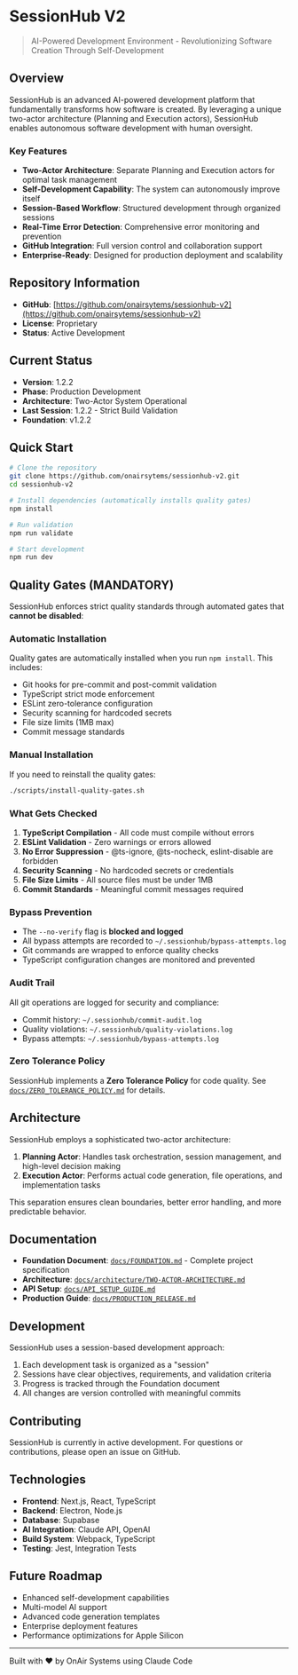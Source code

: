 # SessionHub V2

> AI-Powered Development Environment - Revolutionizing Software Creation Through Self-Development

## Overview

SessionHub is an advanced AI-powered development platform that fundamentally transforms how software is created. By leveraging a unique two-actor architecture (Planning and Execution actors), SessionHub enables autonomous software development with human oversight.

### Key Features
- **Two-Actor Architecture**: Separate Planning and Execution actors for optimal task management
- **Self-Development Capability**: The system can autonomously improve itself
- **Session-Based Workflow**: Structured development through organized sessions
- **Real-Time Error Detection**: Comprehensive error monitoring and prevention
- **GitHub Integration**: Full version control and collaboration support
- **Enterprise-Ready**: Designed for production deployment and scalability

## Repository Information
- **GitHub**: [https://github.com/onairsytems/sessionhub-v2](https://github.com/onairsytems/sessionhub-v2)
- **License**: Proprietary
- **Status**: Active Development

## Current Status
- **Version**: 1.2.2
- **Phase**: Production Development
- **Architecture**: Two-Actor System Operational
- **Last Session**: 1.2.2 - Strict Build Validation
- **Foundation**: v1.2.2

## Quick Start

```bash
# Clone the repository
git clone https://github.com/onairsytems/sessionhub-v2.git
cd sessionhub-v2

# Install dependencies (automatically installs quality gates)
npm install

# Run validation
npm run validate

# Start development
npm run dev
```

## Quality Gates (MANDATORY)

SessionHub enforces strict quality standards through automated gates that **cannot be disabled**:

### Automatic Installation
Quality gates are automatically installed when you run `npm install`. This includes:
- Git hooks for pre-commit and post-commit validation
- TypeScript strict mode enforcement
- ESLint zero-tolerance configuration
- Security scanning for hardcoded secrets
- File size limits (1MB max)
- Commit message standards

### Manual Installation
If you need to reinstall the quality gates:
```bash
./scripts/install-quality-gates.sh
```

### What Gets Checked
1. **TypeScript Compilation** - All code must compile without errors
2. **ESLint Validation** - Zero warnings or errors allowed
3. **No Error Suppression** - @ts-ignore, @ts-nocheck, eslint-disable are forbidden
4. **Security Scanning** - No hardcoded secrets or credentials
5. **File Size Limits** - All source files must be under 1MB
6. **Commit Standards** - Meaningful commit messages required

### Bypass Prevention
- The `--no-verify` flag is **blocked and logged**
- All bypass attempts are recorded to `~/.sessionhub/bypass-attempts.log`
- Git commands are wrapped to enforce quality checks
- TypeScript configuration changes are monitored and prevented

### Audit Trail
All git operations are logged for security and compliance:
- Commit history: `~/.sessionhub/commit-audit.log`
- Quality violations: `~/.sessionhub/quality-violations.log`
- Bypass attempts: `~/.sessionhub/bypass-attempts.log`

### Zero Tolerance Policy
SessionHub implements a **Zero Tolerance Policy** for code quality. See [`docs/ZERO_TOLERANCE_POLICY.md`](docs/ZERO_TOLERANCE_POLICY.md) for details.

## Architecture

SessionHub employs a sophisticated two-actor architecture:

1. **Planning Actor**: Handles task orchestration, session management, and high-level decision making
2. **Execution Actor**: Performs actual code generation, file operations, and implementation tasks

This separation ensures clean boundaries, better error handling, and more predictable behavior.

## Documentation

- **Foundation Document**: [`docs/FOUNDATION.md`](docs/FOUNDATION.md) - Complete project specification
- **Architecture**: [`docs/architecture/TWO-ACTOR-ARCHITECTURE.md`](docs/architecture/TWO-ACTOR-ARCHITECTURE.md)
- **API Setup**: [`docs/API_SETUP_GUIDE.md`](docs/API_SETUP_GUIDE.md)
- **Production Guide**: [`docs/PRODUCTION_RELEASE.md`](docs/PRODUCTION_RELEASE.md)

## Development

SessionHub uses a session-based development approach:

1. Each development task is organized as a "session"
2. Sessions have clear objectives, requirements, and validation criteria
3. Progress is tracked through the Foundation document
4. All changes are version controlled with meaningful commits

## Contributing

SessionHub is currently in active development. For questions or contributions, please open an issue on GitHub.

## Technologies

- **Frontend**: Next.js, React, TypeScript
- **Backend**: Electron, Node.js
- **Database**: Supabase
- **AI Integration**: Claude API, OpenAI
- **Build System**: Webpack, TypeScript
- **Testing**: Jest, Integration Tests

## Future Roadmap

- Enhanced self-development capabilities
- Multi-model AI support
- Advanced code generation templates
- Enterprise deployment features
- Performance optimizations for Apple Silicon

---

Built with ❤️ by OnAir Systems using Claude Code